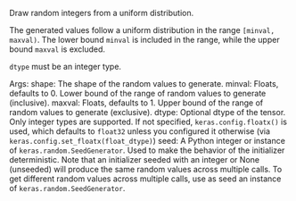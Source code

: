 Draw random integers from a uniform distribution.

The generated values follow a uniform distribution in the range
`[minval, maxval)`. The lower bound `minval` is included in the range,
while the upper bound `maxval` is excluded.

`dtype` must be an integer type.

Args:
    shape: The shape of the random values to generate.
    minval: Floats, defaults to 0. Lower bound of the range of
        random values to generate (inclusive).
    maxval: Floats, defaults to 1. Upper bound of the range of
        random values to generate (exclusive).
    dtype: Optional dtype of the tensor. Only integer types are
        supported. If not specified, `keras.config.floatx()` is used,
        which defaults to `float32` unless you configured it otherwise (via
        `keras.config.set_floatx(float_dtype)`)
    seed: A Python integer or instance of
        `keras.random.SeedGenerator`.
        Used to make the behavior of the initializer
        deterministic. Note that an initializer seeded with an integer
        or None (unseeded) will produce the same random values
        across multiple calls. To get different random values
        across multiple calls, use as seed an instance
        of `keras.random.SeedGenerator`.
